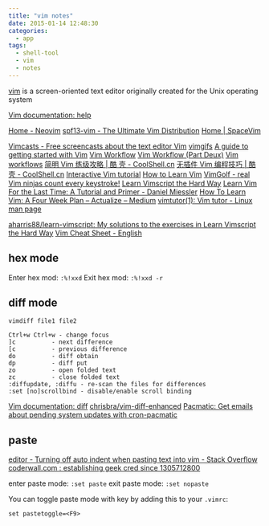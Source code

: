 ```yaml
---
title: "vim notes"
date: 2015-01-14 12:48:30
categories:
  - app
tags:
  - shell-tool
  - vim
  - notes
---
```


[vim](<http://en.wikipedia.org/wiki/Vim_(text_editor)>) is a screen-oriented text editor originally created for the Unix operating system

[Vim documentation: help](http://vimdoc.sourceforge.net/htmldoc/help.html)

[Home - Neovim](https://neovim.io/)
[spf13-vim - The Ultimate Vim Distribution](http://vim.spf13.com/)
[Home | SpaceVim](http://spacevim.org/)

<!-- more -->

[Vimcasts - Free screencasts about the text editor Vim](http://vimcasts.org/)
[vimgifs](https://vimgifs.com/)
[A guide to getting started with Vim](http://www.integralist.co.uk/posts/vim-1.html)
[Vim Workflow](http://www.integralist.co.uk/posts/vim-2.html)
[Vim Workflow (Part Deux)](http://www.integralist.co.uk/posts/vim-3.html)
[Vim workflows](http://mrmrs.io/writing/2013/12/21/vim-workflows/)
[简明 Vim 练级攻略 | 酷 壳 - CoolShell.cn](http://coolshell.cn/articles/5426.html)
[无插件 Vim 编程技巧 | 酷 壳 - CoolShell.cn](http://coolshell.cn/articles/11312.html)
[Interactive Vim tutorial](http://www.openvim.com/tutorial.html)
[How to Learn Vim](http://mrmrs.io/writing/2013/12/19/how-to-learn-vim/)
[VimGolf - real Vim ninjas count every keystroke!](http://www.vimgolf.com/)
[Learn Vimscript the Hard Way](http://learnvimscriptthehardway.stevelosh.com/)
[Learn Vim For the Last Time: A Tutorial and Primer - Daniel Miessler](https://danielmiessler.com/study/vim/)
[How To Learn Vim: A Four Week Plan – Actualize – Medium](https://medium.com/actualize-network/how-to-learn-vim-a-four-week-plan-cd8b376a9b85)
[vimtutor(1): Vim tutor - Linux man page](https://linux.die.net/man/1/vimtutor)

[aharris88/learn-vimscript: My solutions to the exercises in Learn Vimscript the Hard Way](https://github.com/aharris88/learn-vimscript)
[Vim Cheat Sheet - English](https://vim.rtorr.com/)

## hex mode

Enter hex mod: `:%!xxd`
Exit hex mod: `:%!xxd -r`

## diff mode

`vimdiff file1 file2`

```
Ctrl+w Ctrl+w - change focus
]c          - next difference
[c          - previous difference
do          - diff obtain
dp          - diff put
zo          - open folded text
zc          - close folded text
:diffupdate, :diffu - re-scan the files for differences
:set [no]scrollbind - disable/enable scroll binding
```

[Vim documentation: diff](http://vimdoc.sourceforge.net/htmldoc/diff.html)
[chrisbra/vim-diff-enhanced](https://github.com/chrisbra/vim-diff-enhanced)
[Pacmatic: Get emails about pending system updates with cron-pacmatic](http://kmkeen.com/pacmatic/)

## paste

[editor - Turning off auto indent when pasting text into vim - Stack Overflow](http://stackoverflow.com/questions/2514445/turning-off-auto-indent-when-pasting-text-into-vim)
[coderwall.com : establishing geek cred since 1305712800](https://coderwall.com/p/if9mda/automatically-set-paste-mode-in-vim-when-pasting-in-insert-mode)

enter paste mode: `:set paste`
exit paste mode: `:set nopaste`

You can toggle paste mode with key by adding this to your `.vimrc`:

```
set pastetoggle=<F9>
```

